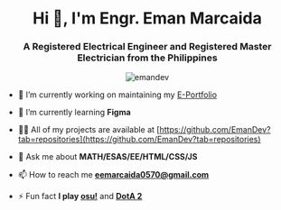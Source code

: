 <h1 align="center">Hi 👋, I'm Engr. Eman Marcaida</h1>
<h3 align="center">A Registered Electrical Engineer and Registered Master Electrician from the Philippines</h3>

<p align="center"> <img src="https://komarev.com/ghpvc/?username=emandev&label=Profile%20views&color=0e75b6&style=flat" alt="emandev" /> </p>

- 🔭 I’m currently working on maintaining my [E-Portfolio](https://github.com/EmanDev/portfolio)

- 🌱 I’m currently learning **Figma**

- 👨‍💻 All of my projects are available at [https://github.com/EmanDev?tab=repositories](https://github.com/EmanDev?tab=repositories)

- 💬 Ask me about **MATH/ESAS/EE/HTML/CSS/JS**

- 📫 How to reach me **eemarcaida0570@gmail.com**

- ⚡ Fun fact **I play [osu!](https://osu.ppy.sh/users/8283257)** and **[DotA 2](https://steamcommunity.com/id/emandev/)**
